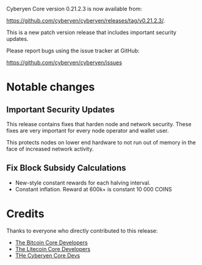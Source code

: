 Cyberyen Core version 0.21.2.3 is now available from:

 <https://github.com/cyberyen/cyberyen/releases/tag/v0.21.2.3/>.

This is a new patch version release that includes important security updates.

Please report bugs using the issue tracker at GitHub:

  <https://github.com/cyberyen/cyberyen/issues>

Notable changes
===============

Important Security Updates
--------------------------

This release contains fixes that harden node and network security. These fixes are very important for every node operator and wallet user.

This protects nodes on lower end hardware to not run out of memory in the face of increased network activity.

Fix Block Subsidy Calculations
---------------

* New-style constant rewards for each halving interval.
* Constant inflation. Reward at 600k+ is constant 10 000 COINS


Credits
=======

Thanks to everyone who directly contributed to this release:

- [The Bitcoin Core Developers](https://github.com/bitcoin/bitcoin/tree/master/doc/release-notes)
- [The Litecoin Core Developers](https://github.com/litecoin-project/litecoin/tree/master/doc/release-notes)
- [THe Cyberyen Core Devs](https://github.com/cyberyen/cyberyen/tree/master/doc/release-notes)

